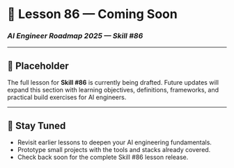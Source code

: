 # 🚧 Lesson 86 — Coming Soon

### *AI Engineer Roadmap 2025 — Skill #86*

---

## 🚧 Placeholder
The full lesson for **Skill #86** is currently being drafted. Future updates will expand this section with learning objectives, definitions, frameworks, and practical build exercises for AI engineers.

---

## 📌 Stay Tuned
* Revisit earlier lessons to deepen your AI engineering fundamentals.
* Prototype small projects with the tools and stacks already covered.
* Check back soon for the complete Skill #86 lesson release.
